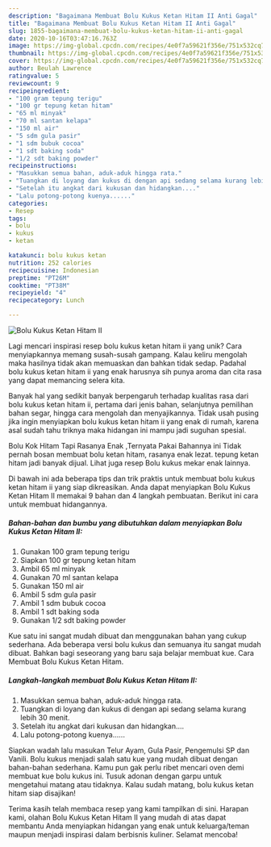 ```yaml
---
description: "Bagaimana Membuat Bolu Kukus Ketan Hitam II Anti Gagal"
title: "Bagaimana Membuat Bolu Kukus Ketan Hitam II Anti Gagal"
slug: 1855-bagaimana-membuat-bolu-kukus-ketan-hitam-ii-anti-gagal
date: 2020-10-16T03:47:16.763Z
image: https://img-global.cpcdn.com/recipes/4e0f7a59621f356e/751x532cq70/bolu-kukus-ketan-hitam-ii-foto-resep-utama.jpg
thumbnail: https://img-global.cpcdn.com/recipes/4e0f7a59621f356e/751x532cq70/bolu-kukus-ketan-hitam-ii-foto-resep-utama.jpg
cover: https://img-global.cpcdn.com/recipes/4e0f7a59621f356e/751x532cq70/bolu-kukus-ketan-hitam-ii-foto-resep-utama.jpg
author: Beulah Lawrence
ratingvalue: 5
reviewcount: 9
recipeingredient:
- "100 gram tepung terigu"
- "100 gr tepung ketan hitam"
- "65 ml minyak"
- "70 ml santan kelapa"
- "150 ml air"
- "5 sdm gula pasir"
- "1 sdm bubuk cocoa"
- "1 sdt baking soda"
- "1/2 sdt baking powder"
recipeinstructions:
- "Masukkan semua bahan, aduk-aduk hingga rata."
- "Tuangkan di loyang dan kukus di dengan api sedang selama kurang lebih 30 menit."
- "Setelah itu angkat dari kukusan dan hidangkan...."
- "Lalu potong-potong kuenya......"
categories:
- Resep
tags:
- bolu
- kukus
- ketan

katakunci: bolu kukus ketan 
nutrition: 252 calories
recipecuisine: Indonesian
preptime: "PT26M"
cooktime: "PT38M"
recipeyield: "4"
recipecategory: Lunch

---
```



![Bolu Kukus Ketan Hitam II](https://img-global.cpcdn.com/recipes/4e0f7a59621f356e/751x532cq70/bolu-kukus-ketan-hitam-ii-foto-resep-utama.jpg)

Lagi mencari inspirasi resep bolu kukus ketan hitam ii yang unik? Cara menyiapkannya memang susah-susah gampang. Kalau keliru mengolah maka hasilnya tidak akan memuaskan dan bahkan tidak sedap. Padahal bolu kukus ketan hitam ii yang enak harusnya sih punya aroma dan cita rasa yang dapat memancing selera kita.

Banyak hal yang sedikit banyak berpengaruh terhadap kualitas rasa dari bolu kukus ketan hitam ii, pertama dari jenis bahan, selanjutnya pemilihan bahan segar, hingga cara mengolah dan menyajikannya. Tidak usah pusing jika ingin menyiapkan bolu kukus ketan hitam ii yang enak di rumah, karena asal sudah tahu triknya maka hidangan ini mampu jadi suguhan spesial.

Bolu Kok Hitam Tapi Rasanya Enak ,Ternyata Pakai Bahannya ini Tidak pernah bosan membuat bolu ketan hitam, rasanya enak lezat. tepung ketan hitam jadi banyak dijual. Lihat juga resep Bolu kukus mekar enak lainnya.


Di bawah ini ada beberapa tips dan trik praktis untuk membuat bolu kukus ketan hitam ii yang siap dikreasikan. Anda dapat menyiapkan Bolu Kukus Ketan Hitam II memakai 9 bahan dan 4 langkah pembuatan. Berikut ini cara untuk membuat hidangannya.

<!--inarticleads1-->

##### Bahan-bahan dan bumbu yang dibutuhkan dalam menyiapkan Bolu Kukus Ketan Hitam II:

1. Gunakan 100 gram tepung terigu
1. Siapkan 100 gr tepung ketan hitam
1. Ambil 65 ml minyak
1. Gunakan 70 ml santan kelapa
1. Gunakan 150 ml air
1. Ambil 5 sdm gula pasir
1. Ambil 1 sdm bubuk cocoa
1. Ambil 1 sdt baking soda
1. Gunakan 1/2 sdt baking powder


Kue satu ini sangat mudah dibuat dan menggunakan bahan yang cukup sederhana. Ada beberapa versi bolu kukus dan semuanya itu sangat mudah dibuat. Bahkan bagi seseorang yang baru saja belajar membuat kue. Cara Membuat Bolu Kukus Ketan Hitam. 

<!--inarticleads2-->

##### Langkah-langkah membuat Bolu Kukus Ketan Hitam II:

1. Masukkan semua bahan, aduk-aduk hingga rata.
1. Tuangkan di loyang dan kukus di dengan api sedang selama kurang lebih 30 menit.
1. Setelah itu angkat dari kukusan dan hidangkan....
1. Lalu potong-potong kuenya......


Siapkan wadah lalu masukan Telur Ayam, Gula Pasir, Pengemulsi SP dan Vanili. Bolu kukus menjadi salah satu kue yang mudah dibuat dengan bahan-bahan sederhana. Kamu pun gak perlu ribet mencari oven demi membuat kue bolu kukus ini. Tusuk adonan dengan garpu untuk mengetahui matang atau tidaknya. Kalau sudah matang, bolu kukus ketan hitam siap disajikan! 

Terima kasih telah membaca resep yang kami tampilkan di sini. Harapan kami, olahan Bolu Kukus Ketan Hitam II yang mudah di atas dapat membantu Anda menyiapkan hidangan yang enak untuk keluarga/teman maupun menjadi inspirasi dalam berbisnis kuliner. Selamat mencoba!
